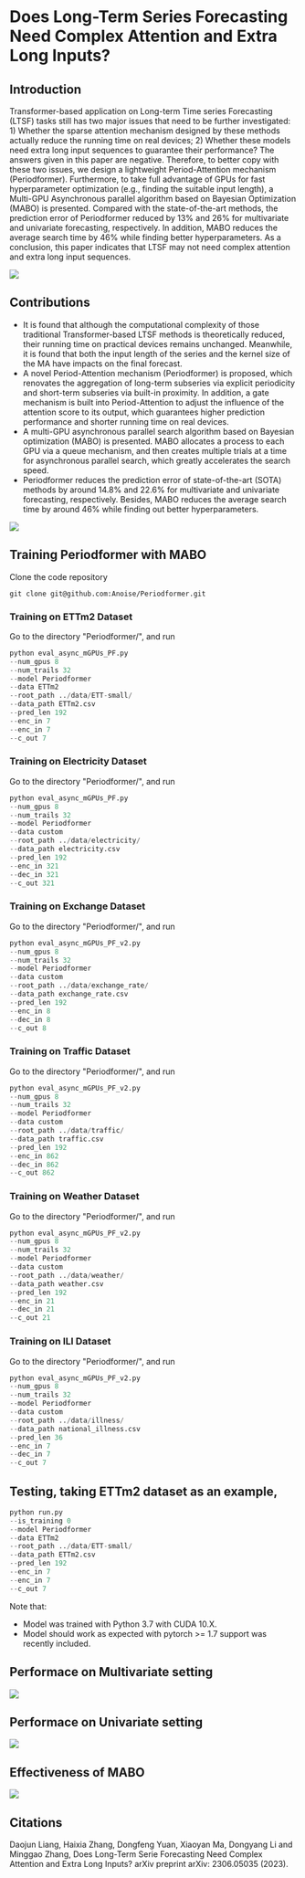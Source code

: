 # Does Long-Term Series Forecasting Need Complex Attention and Extra Long Inputs?


## Introduction
 Transformer-based application on Long-term Time series Forecasting (LTSF) tasks still has two major issues that need to be further investigated: 1) Whether the sparse attention mechanism designed by these methods actually reduce the running time on real devices; 2) Whether these models need extra long input sequences to guarantee their performance? The answers given in this paper are negative. Therefore, to better copy with these two issues, we design a lightweight Period-Attention mechanism (Periodformer). Furthermore, to take full advantage of GPUs for fast hyperparameter optimization (e.g., finding the suitable input length), a Multi-GPU Asynchronous parallel algorithm based on Bayesian Optimization (MABO) is presented. Compared with the state-of-the-art methods, the prediction error of Periodformer reduced by 13% and 26% for multivariate and univariate forecasting, respectively. In addition, MABO reduces the average search time by 46% while finding better hyperparameters. As a conclusion, this paper indicates that LTSF may not need complex attention and extra long input sequences.

<img src="https://github.com/Anoise/Periodformer/blob/main/Images/performance.jpg">


## Contributions

 - It is found that although the computational complexity of those traditional Transformer-based LTSF methods is theoretically reduced, their running time on practical devices remains unchanged. Meanwhile, it is found that both the input length of the series and the kernel size of the MA have impacts on the final forecast.
 - A novel Period-Attention mechanism (Periodformer) is proposed, which renovates the aggregation of long-term subseries via explicit periodicity and short-term subseries via built-in proximity. In addition, a gate mechanism is built into Period-Attention to adjust the influence of the attention score to its output, which guarantees higher prediction performance and shorter running time on real devices.
 - A multi-GPU asynchronous parallel search algorithm based on Bayesian optimization (MABO) is presented. MABO allocates a process to each GPU via a queue mechanism, and then creates multiple trials at a time for asynchronous parallel search, which greatly accelerates the search speed.
 - Periodformer reduces the prediction error of state-of-the-art (SOTA) methods by around 14.8\% and 22.6\% for multivariate and univariate forecasting, respectively. Besides, MABO reduces the average search time by around 46\% while finding out better hyperparameters.

<img src="https://github.com/Anoise/Periodformer/blob/main/Images/period_att.jpg">


## Training Periodformer with MABO
Clone the code repository
```git
git clone git@github.com:Anoise/Periodformer.git
```

### Training on ETTm2 Dataset
Go to the directory "Periodformer/", and run
```python
python eval_async_mGPUs_PF.py
--num_gpus 8
--num_trails 32
--model Periodformer
--data ETTm2
--root_path ../data/ETT-small/
--data_path ETTm2.csv
--pred_len 192
--enc_in 7
--enc_in 7
--c_out 7
```

### Training on Electricity Dataset
Go to the directory "Periodformer/", and run
```python
python eval_async_mGPUs_PF.py
--num_gpus 8
--num_trails 32
--model Periodformer
--data custom
--root_path ../data/electricity/
--data_path electricity.csv
--pred_len 192
--enc_in 321
--dec_in 321
--c_out 321
```

### Training on Exchange Dataset
Go to the directory "Periodformer/", and run
```python
python eval_async_mGPUs_PF_v2.py 
--num_gpus 8 
--num_trails 32 
--model Periodformer 
--data custom 
--root_path ../data/exchange_rate/ 
--data_path exchange_rate.csv  
--pred_len 192 
--enc_in 8 
--dec_in 8 
--c_out 8
```

### Training on Traffic Dataset
Go to the directory "Periodformer/", and run
```python
python eval_async_mGPUs_PF_v2.py
--num_gpus 8 
--num_trails 32 
--model Periodformer 
--data custom 
--root_path ../data/traffic/ 
--data_path traffic.csv  
--pred_len 192 
--enc_in 862 
--dec_in 862 
--c_out 862
```

### Training on Weather Dataset
Go to the directory "Periodformer/", and run
```python
python eval_async_mGPUs_PF_v2.py 
--num_gpus 8 
--num_trails 32 
--model Periodformer 
--data custom 
--root_path ../data/weather/ 
--data_path weather.csv  
--pred_len 192 
--enc_in 21 
--dec_in 21 
--c_out 21
```

### Training on ILI Dataset
Go to the directory "Periodformer/", and run
```python
python eval_async_mGPUs_PF_v2.py 
--num_gpus 8 
--num_trails 32 
--model Periodformer 
--data custom 
--root_path ../data/illness/ 
--data_path national_illness.csv  
--pred_len 36 
--enc_in 7 
--dec_in 7 
--c_out 7
```

## Testing, taking ETTm2 dataset as an example,
```python
python run.py
--is_training 0
--model Periodformer
--data ETTm2
--root_path ../data/ETT-small/
--data_path ETTm2.csv
--pred_len 192
--enc_in 7
--enc_in 7
--c_out 7
```

Note that:
- Model was trained with Python 3.7 with CUDA 10.X.
- Model should work as expected with pytorch >= 1.7 support was recently included.

## Performace on Multivariate setting

<img src="https://github.com/Anoise/Periodformer/blob/main/Images/tb_per_1.jpg">

## Performace on Univariate setting

<img src="https://github.com/Anoise/Periodformer/blob/main/Images/tb_per_2.jpg">

## Effectiveness of MABO

<img src="https://github.com/Anoise/Periodformer/blob/main/Images/mabo_per.jpg">

## Citations

Daojun Liang, Haixia Zhang, Dongfeng Yuan, Xiaoyan Ma, Dongyang Li and Minggao Zhang, Does Long-Term Serie Forecasting Need Complex Attention and Extra Long Inputs? arXiv preprint arXiv: 2306.05035 (2023).

